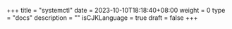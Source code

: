 +++
title = "systemctl"
date = 2023-10-10T18:18:40+08:00
weight = 0
type = "docs"
description = ""
isCJKLanguage = true
draft = false
+++